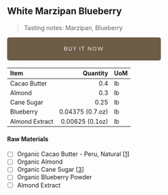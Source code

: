 ## White Marzipan Blueberry 
> Tasting notes: Marzipan, Blueberry

[![Buy Now](/assets/images/buy-now.png "Buy Now")](https://shop.osocra.com/products/22011709)

| Item | Quantity | UoM  |
| :---     | ---:    | :--- |
| Cacao Butter   | 0.4    | lb    |
| Almond     | 0.3      | lb      |
| Cane Sugar    | 0.25      | lb      |
| Blueberry   | 0.04375 (0.7.oz)      | lb      |
| Almond Extract    | 0.00625 (0.1oz)    | lb      |


#### Raw Materials
- [ ] Organic Cacao Butter - Peru, Natural [[1](/vendors)]
- [ ] Organic Almond
- [ ] Organic Cane Sugar [[3](/vendors)]
- [ ] Organic Blueberry Powder
- [ ] Almond Extract
